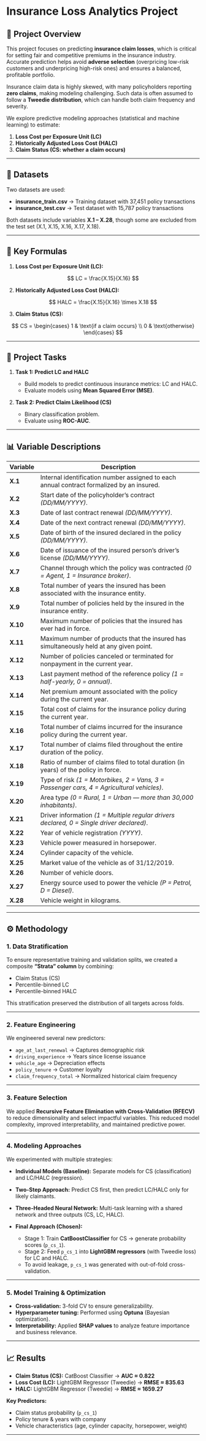 # Insurance Loss Analytics Project

## 📌 Project Overview

This project focuses on predicting **insurance claim losses**, which is critical for setting fair and competitive premiums in the insurance industry. Accurate prediction helps avoid **adverse selection** (overpricing low-risk customers and underpricing high-risk ones) and ensures a balanced, profitable portfolio.

Insurance claim data is highly skewed, with many policyholders reporting **zero claims**, making modeling challenging. Such data is often assumed to follow a **Tweedie distribution**, which can handle both claim frequency and severity.

We explore predictive modeling approaches (statistical and machine learning) to estimate:

1. **Loss Cost per Exposure Unit (LC)**
2. **Historically Adjusted Loss Cost (HALC)**
3. **Claim Status (CS: whether a claim occurs)**

---

## 📂 Datasets

Two datasets are used:

* **insurance\_train.csv** → Training dataset with 37,451 policy transactions
* **insurance\_test.csv** → Test dataset with 15,787 policy transactions

Both datasets include variables **X.1 – X.28**, though some are excluded from the test set (X.1, X.15, X.16, X.17, X.18).

---

## 🧮 Key Formulas

1. **Loss Cost per Exposure Unit (LC):**

$$
LC = \frac{X.15}{X.16}
$$

2. **Historically Adjusted Loss Cost (HALC):**

$$
HALC = \frac{X.15}{X.16} \times X.18
$$

3. **Claim Status (CS):**

$$
CS =
\begin{cases} 
1 & \text{if a claim occurs} \\ 
0 & \text{otherwise} 
\end{cases}
$$

---

## 🎯 Project Tasks

1. **Task 1: Predict LC and HALC**

   * Build models to predict continuous insurance metrics: LC and HALC.
   * Evaluate models using **Mean Squared Error (MSE)**.

2. **Task 2: Predict Claim Likelihood (CS)**

   * Binary classification problem.
   * Evaluate using **ROC-AUC**.

---

## 📊 Variable Descriptions 

| Variable | Description                                                                               |
| -------- | ----------------------------------------------------------------------------------------- |
| **X.1**  | Internal identification number assigned to each annual contract formalized by an insured. |
| **X.2**  | Start date of the policyholder’s contract *(DD/MM/YYYY)*.                                 |
| **X.3**  | Date of last contract renewal *(DD/MM/YYYY)*.                                             |
| **X.4**  | Date of the next contract renewal *(DD/MM/YYYY)*.                                         |
| **X.5**  | Date of birth of the insured declared in the policy *(DD/MM/YYYY)*.                       |
| **X.6**  | Date of issuance of the insured person’s driver’s license *(DD/MM/YYYY)*.                 |
| **X.7**  | Channel through which the policy was contracted *(0 = Agent, 1 = Insurance broker)*.      |
| **X.8**  | Total number of years the insured has been associated with the insurance entity.          |
| **X.9**  | Total number of policies held by the insured in the insurance entity.                     |
| **X.10** | Maximum number of policies that the insured has ever had in force.                        |
| **X.11** | Maximum number of products that the insured has simultaneously held at any given point.   |
| **X.12** | Number of policies canceled or terminated for nonpayment in the current year.             |
| **X.13** | Last payment method of the reference policy *(1 = half-yearly, 0 = annual)*.              |
| **X.14** | Net premium amount associated with the policy during the current year.                    |
| **X.15** | Total cost of claims for the insurance policy during the current year.                    |
| **X.16** | Total number of claims incurred for the insurance policy during the current year.         |
| **X.17** | Total number of claims filed throughout the entire duration of the policy.                |
| **X.18** | Ratio of number of claims filed to total duration (in years) of the policy in force.      |
| **X.19** | Type of risk *(1 = Motorbikes, 2 = Vans, 3 = Passenger cars, 4 = Agricultural vehicles)*. |
| **X.20** | Area type *(0 = Rural, 1 = Urban — more than 30,000 inhabitants)*.                        |
| **X.21** | Driver information *(1 = Multiple regular drivers declared, 0 = Single driver declared)*. |
| **X.22** | Year of vehicle registration *(YYYY)*.                                                    |
| **X.23** | Vehicle power measured in horsepower.                                                     |
| **X.24** | Cylinder capacity of the vehicle.                                                         |
| **X.25** | Market value of the vehicle as of 31/12/2019.                                             |
| **X.26** | Number of vehicle doors.                                                                  |
| **X.27** | Energy source used to power the vehicle *(P = Petrol, D = Diesel)*.                       |
| **X.28** | Vehicle weight in kilograms.                                                              |

---

## ⚙️ Methodology

### 1. Data Stratification

To ensure representative training and validation splits, we created a composite **“Strata” column** by combining:

* Claim Status (CS)
* Percentile-binned LC
* Percentile-binned HALC

This stratification preserved the distribution of all targets across folds.

---

### 2. Feature Engineering

We engineered several new predictors:

* `age_at_last_renewal` → Captures demographic risk
* `driving_experience` → Years since license issuance
* `vehicle_age` → Depreciation effects
* `policy_tenure` → Customer loyalty
* `claim_frequency_total` → Normalized historical claim frequency

---

### 3. Feature Selection

We applied **Recursive Feature Elimination with Cross-Validation (RFECV)** to reduce dimensionality and select impactful variables. This reduced model complexity, improved interpretability, and maintained predictive power.

---

### 4. Modeling Approaches

We experimented with multiple strategies:

* **Individual Models (Baseline):** Separate models for CS (classification) and LC/HALC (regression).
* **Two-Step Approach:** Predict CS first, then predict LC/HALC only for likely claimants.
* **Three-Headed Neural Network:** Multi-task learning with a shared network and three outputs (CS, LC, HALC).
* **Final Approach (Chosen):**

  * Stage 1: Train **CatBoostClassifier** for CS → generate probability scores (`p_cs_1`).
  * Stage 2: Feed `p_cs_1` into **LightGBM regressors** (with Tweedie loss) for LC and HALC.
  * To avoid leakage, `p_cs_1` was generated with out-of-fold cross-validation.

---

### 5. Model Training & Optimization

* **Cross-validation:** 3-fold CV to ensure generalizability.
* **Hyperparameter tuning:** Performed using **Optuna** (Bayesian optimization).
* **Interpretability:** Applied **SHAP values** to analyze feature importance and business relevance.

---

## 📈 Results

* **Claim Status (CS):** CatBoost Classifier → **AUC ≈ 0.822**
* **Loss Cost (LC):** LightGBM Regressor (Tweedie) → **RMSE ≈ 835.63**
* **HALC:** LightGBM Regressor (Tweedie) → **RMSE ≈ 1659.27**

**Key Predictors:**

* Claim status probability (`p_cs_1`)
* Policy tenure & years with company
* Vehicle characteristics (age, cylinder capacity, horsepower, weight)

---


